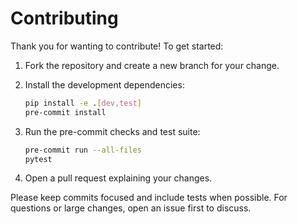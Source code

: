 # Contributing

Thank you for wanting to contribute! To get started:

1. Fork the repository and create a new branch for your change.
2. Install the development dependencies:

   ```bash
   pip install -e .[dev,test]
   pre-commit install
   ```

3. Run the pre-commit checks and test suite:

   ```bash
   pre-commit run --all-files
   pytest
   ```

4. Open a pull request explaining your changes.

Please keep commits focused and include tests when possible. For questions or
large changes, open an issue first to discuss.
